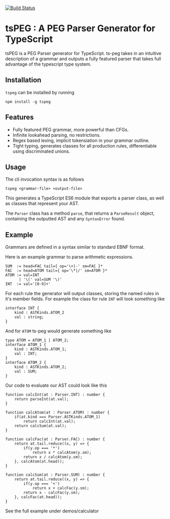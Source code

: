 [![Build Status](https://travis-ci.com/EoinDavey/tsPEG.svg?branch=master)](https://travis-ci.com/EoinDavey/tsPEG)

# tsPEG : A PEG Parser Generator for TypeScript

tsPEG is a PEG Parser generator for TypeScript. ts-peg takes in an intuitive description of a grammar and outputs a fully featured parser that takes full advantage of the typescript type system.

## Installation

`tspeg` can be installed by running

```
npm install -g tspeg
```

## Features

- Fully featured PEG grammar, more powerful than CFGs.
- Infinite lookahead parsing, no restrictions.
- Regex based lexing, implicit tokensiation in your grammar outline.
- Tight typing, generates classes for all production rules, differentiable using discriminated unions.

## Usage

The cli invocation syntax is as follows

`tspeg <grammar-file> <output-file>`

This generates a TypeScript ES6 module that exports a parser class, as well as classes that represent your AST.

The `Parser` class has a method `parse`, that returns a `ParseResult` object, containing the outputted AST and any `SyntaxError` found.

## Example

Grammars are defined in a syntax similar to standard EBNF format.

Here is an example grammar to parse arithmetic expressions.

```
SUM  := head=FAC tail={ op='\+|-' sm=FAC }*
FAC  := head=ATOM tail={ op='\*|/' sm=ATOM }*
ATOM := val=INT
      | '\(' val=SUM '\)'
INT  := val='[0-9]+'
```

For each rule the generator will output classes, storing the named rules in it's member fields.
For example the class for rule `INT` will look something like

```
interface INT {
    kind : ASTKinds.ATOM_2
    val : string;
}
```

And for `ATOM` ts-peg would generate something like
```
type ATOM = ATOM_1 | ATOM_2;
interface ATOM_1 {
    kind : ASTKinds.ATOM_1;
    val : INT;
}
interface ATOM_2 {
    kind : ASTKinds.ATOM_2;
    val : SUM;
}
```

Our code to evaluate our AST could look like this

```
function calcInt(at : Parser.INT) : number {
    return parseInt(at.val);
}

function calcAtom(at : Parser.ATOM) : number {
    if(at.kind === Parser.ASTKinds.ATOM_1)
        return calcInt(at.val);
    return calcSum(at.val);
}

function calcFac(at : Parser.FAC) : number {
    return at.tail.reduce((x, y) => {
        if(y.op === '*')
            return x * calcAtom(y.sm);
        return x / calcAtom(y.sm);
    }, calcAtom(at.head));
}

function calcSum(at : Parser.SUM) : number {
    return at.tail.reduce((x, y) => {
        if(y.op === '+')
            return x + calcFac(y.sm);
        return x - calcFac(y.sm);
    }, calcFac(at.head));
}
```

See the full example under demos/calculator
